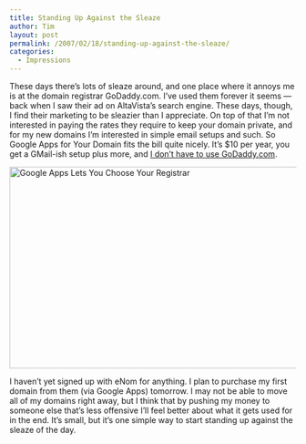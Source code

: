 ```yaml
---
title: Standing Up Against the Sleaze
author: Tim
layout: post
permalink: /2007/02/18/standing-up-against-the-sleaze/
categories:
  - Impressions
---
```

These days there&#8217;s lots of sleaze around, and one place where it annoys me is at the domain registrar GoDaddy.com. I&#8217;ve used them forever it seems &#8212; back when I saw their ad on AltaVista&#8217;s search engine. These days, though, I find their marketing to be sleazier than I appreciate. On top of that I&#8217;m not interested in paying the rates they require to keep your domain private, and for my new domains I&#8217;m interested in simple email setups and such. So Google Apps for Your Domain fits the bill quite nicely. It&#8217;s $10 per year, you get a GMail-ish setup plus more, and [I don&#8217;t have to use GoDaddy.com][1].

<img src="http://timshadel.com/wp-content/uploads/2007/02/google-apps-lets-you-choose-your-registrar.png" alt="Google Apps Lets You Choose Your Registrar" height="354" width="619" />

I haven&#8217;t yet signed up with eNom for anything. I plan to purchase my first domain from them (via Google Apps) tomorrow. I may not be able to move all of my domains right away, but I think that by pushing my money to someone else that&#8217;s less offensive I&#8217;ll feel better about what it gets used for in the end. It&#8217;s small, but it&#8217;s one simple way to start standing up against the sleaze of the day.

 [1]: http://www.google.com/support/a/bin/answer.py?answer=56145&topic=10407
